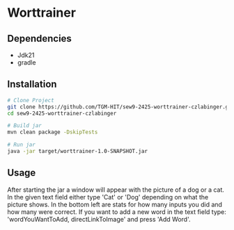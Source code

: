 # Worttrainer

## Dependencies

* Jdk21
* gradle

## Installation
```bash
# Clone Project
git clone https://github.com/TGM-HIT/sew9-2425-worttrainer-czlabinger.git
cd sew9-2425-worttrainer-czlabinger

# Build jar
mvn clean package -DskipTests

# Run jar
java -jar target/worttrainer-1.0-SNAPSHOT.jar
```

## Usage

After starting the jar a window will appear with the picture of a dog or a cat. 
In the given text field either type 'Cat' or 'Dog' depending on what the picture shows. 
In the bottom left are stats for how many inputs you did and how many were correct. 
If you want to add a new word in the text field type: 'wordYouWantToAdd, directLinkToImage' and press 'Add Word'.